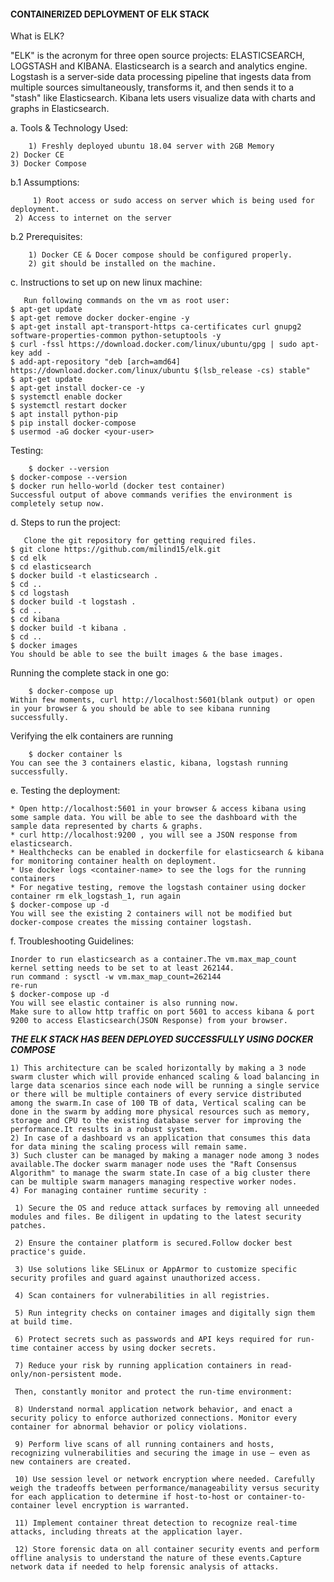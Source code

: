 #### CONTAINERIZED DEPLOYMENT OF ELK STACK

What is ELK?

"ELK" is the acronym for three open source projects: ELASTICSEARCH, LOGSTASH and KIBANA. Elasticsearch is a search and analytics engine. Logstash is a server-side data processing pipeline that ingests data from multiple sources simultaneously, transforms it, and then sends it to a "stash" like Elasticsearch. Kibana lets users visualize data with charts and graphs in Elasticsearch.

a. Tools & Technology Used:

        1) Freshly deployed ubuntu 18.04 server with 2GB Memory
	2) Docker CE
	3) Docker Compose

b.1 Assumptions:
	
         1) Root access or sudo access on server which is being used for deployment.
	 2) Access to internet on the server

b.2 Prerequisites:
	
        1) Docker CE & Docer compose should be configured properly.
        2) git should be installed on the machine.

c. Instructions to set up on new linux machine:
	
       Run following commands on the vm as root user:
	$ apt-get update
	$ apt-get remove docker docker-engine -y
	$ apt-get install apt-transport-https ca-certificates curl gnupg2 software-properties-common python-setuptools -y
	$ curl -fssl https://download.docker.com/linux/ubuntu/gpg | sudo apt-key add -
	$ add-apt-repository "deb [arch=amd64] https://download.docker.com/linux/ubuntu $(lsb_release -cs) stable"
	$ apt-get update
	$ apt-get install docker-ce -y
	$ systemctl enable docker
	$ systemctl restart docker
	$ apt install python-pip
	$ pip install docker-compose
	$ usermod -aG docker <your-user>

   Testing:
	
        $ docker --version
	$ docker-compose --version
	$ docker run hello-world (docker test container)
	Successful output of above commands verifies the environment is completely setup now.

d. Steps to run the project:
	
       Clone the git repository for getting required files.
	$ git clone https://github.com/milind15/elk.git
	$ cd elk
	$ cd elasticsearch
	$ docker build -t elasticsearch .
	$ cd ..
	$ cd logstash 
	$ docker build -t logstash .
	$ cd ..
	$ cd kibana
	$ docker build -t kibana .
	$ cd ..
	$ docker images
	You should be able to see the built images & the base images.
   
   Running the complete stack in one go:
	
        $ docker-compose up
	Within few moments, curl http://localhost:5601(blank output) or open in your browser & you should be able to see kibana running 	successfully.
   
   Verifying the elk containers are running
	
        $ docker container ls
	You can see the 3 containers elastic, kibana, logstash running successfully.

e. Testing the deployment:
	
    * Open http://localhost:5601 in your browser & access kibana using some sample data. You will be able to see the dashboard with the sample data represented by charts & graphs.
    * curl http://localhost:9200 , you will see a JSON response from elasticsearch.
    * Healthchecks can be enabled in dockerfile for elasticsearch & kibana for monitoring container health on deployment.
    * Use docker logs <container-name> to see the logs for the running containers
    * For negative testing, remove the logstash container using docker container rm elk_logstash_1, run again
    $ docker-compose up -d
    You will see the existing 2 containers will not be modified but docker-compose creates the missing container logstash.

f. Troubleshooting Guidelines:
	
    Inorder to run elasticsearch as a container.The vm.max_map_count kernel setting needs to be set to at least 262144.
    run command : sysctl -w vm.max_map_count=262144
    re-run 
    $ docker-compose up -d
    You will see elastic container is also running now.
    Make sure to allow http traffic on port 5601 to access kibana & port 9200 to access Elasticsearch(JSON Response) from your browser.

       
  ***THE ELK STACK HAS BEEN DEPLOYED SUCCESSFULLY USING DOCKER COMPOSE***

    1) This architecture can be scaled horizontally by making a 3 node swarm cluster which will provide enhanced scaling & load balancing in large data scenarios since each node will be running a single service or there will be multiple containers of every service distributed among the swarm.In case of 100 TB of data, Vertical scaling can be done in the swarm by adding more physical resources such as memory, storage and CPU to the existing database server for improving the performance.It results in a robust system. 
    2) In case of a dashboard vs an application that consumes this data for data mining the scaling process will remain same.
    3) Such cluster can be managed by making a manager node among 3 nodes available.The docker swarm manager node uses the "Raft Consensus Algorithm" to manage the swarm state.In case of a big cluster there can be multiple swarm managers managing respective worker nodes.
    4) For managing container runtime security :
     
     1) Secure the OS and reduce attack surfaces by removing all unneeded modules and files. Be diligent in updating to the latest security patches.

     2) Ensure the container platform is secured.Follow docker best practice's guide.

     3) Use solutions like SELinux or AppArmor to customize specific security profiles and guard against unauthorized access.

     4) Scan containers for vulnerabilities in all registries.

     5) Run integrity checks on container images and digitally sign them at build time.
 
     6) Protect secrets such as passwords and API keys required for run-time container access by using docker secrets.

     7) Reduce your risk by running application containers in read-only/non-persistent mode.

     Then, constantly monitor and protect the run-time environment:

     8) Understand normal application network behavior, and enact a security policy to enforce authorized connections. Monitor every  container for abnormal behavior or policy violations.

     9) Perform live scans of all running containers and hosts, recognizing vulnerabilities and securing the image in use – even as new containers are created.

     10) Use session level or network encryption where needed. Carefully weigh the tradeoffs between performance/manageability versus security for each application to determine if host-to-host or container-to-container level encryption is warranted.

     11) Implement container threat detection to recognize real-time attacks, including threats at the application layer.

     12) Store forensic data on all container security events and perform offline analysis to understand the nature of these events.Capture network data if needed to help forensic analysis of attacks. 














 
